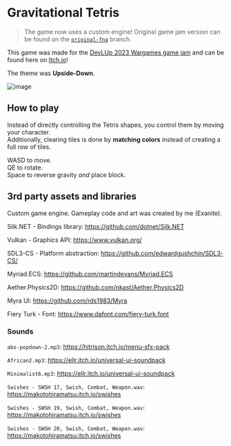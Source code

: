 # Gravitational Tetris

> The game now uses a custom engine! Original game jam version can be found on the [`original-fna`](https://github.com/Exanite/GravitationalTetris/tree/original-fna) branch.

This game was made for the [DevLUp 2023 Wargames game jam](https://itch.io/jam/devlup-fall-23-wargames) and can be found here on [Itch.io](https://exanite.itch.io/gravitational-tetris)!

The theme was **Upside-Down**.

![image](https://github.com/Exanite/GravitationalTetris/assets/42710136/407e4860-7a90-4bf4-a3a5-243797ff57c2)

## How to play

Instead of directly controlling the Tetris shapes, you control them by moving your character. \
Additionally, clearing tiles is done by **matching colors** instead of creating a full row of tiles.

WASD to move. \
QE to rotate. \
Space to reverse gravity *and* place block.

## 3rd party assets and libraries

Custom game engine. Gameplay code and art was created by me (Exanite).

Silk.NET - Bindings library: https://github.com/dotnet/Silk.NET

Vulkan - Graphics API: https://www.vulkan.org/

SDL3-CS - Platform abstraction: https://github.com/edwardgushchin/SDL3-CS/

Myriad.ECS: https://github.com/martindevans/Myriad.ECS

Aether.Physics2D: https://github.com/nkast/Aether.Physics2D

Myra UI: https://github.com/rds1983/Myra

Fiery Turk - Font: https://www.dafont.com/fiery-turk.font

### Sounds

`abs-popdown-2.mp3`: https://hitrison.itch.io/menu-sfx-pack

`African2.mp3`: https://ellr.itch.io/universal-ui-soundpack

`Minimalist6.mp3`: https://ellr.itch.io/universal-ui-soundpack

`Swishes - SWSH 17, Swish, Combat, Weapon.wav`: https://makotohiramatsu.itch.io/swishes

`Swishes - SWSH 19, Swish, Combat, Weapon.wav`: https://makotohiramatsu.itch.io/swishes

`Swishes - SWSH 20, Swish, Combat, Weapon.wav`: https://makotohiramatsu.itch.io/swishes
